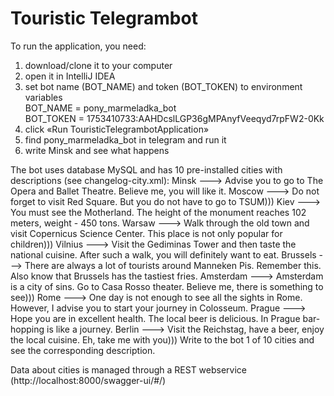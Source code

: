 # Touristic Telegrambot
To run the application, you need:
1. download/сlone it to your computer
2. open it in IntelliJ IDEA
3. set bot name (BOT_NAME) and token (BOT_TOKEN) to environment variables  
BOT_NAME = pony_marmeladka_bot  
BOT_TOKEN = 1753410733:AAHDcslLGP36gMPAnyfVeeqyd7rpFW2-0Kk  
4. click «Run TouristicTelegrambotApplication»
5. find pony_marmeladka_bot in telegram and run it
6. write Minsk and see what happens

The bot uses database MySQL and has 10 pre-installed cities with descriptions (see changelog-city.xml):
Minsk ---> Advise you to go to The Opera and Ballet Theatre. Believe me, you will like it.
Moscow ---> Do not forget to visit Red Square. But you do not have to go to TSUM)))
Kiev ---> You must see the Motherland. The height of the monument reaches 102 meters, weight - 450 tons.
Warsaw ---> Walk through the old town and visit Copernicus Science Center. This place is not only popular for children)))
Vilnius ---> Visit the Gediminas Tower and then taste the national cuisine. After such a walk, you will definitely want to eat.
Brussels ---> There are always a lot of tourists around Manneken Pis. Remember this. Also know that Brussels has the tastiest fries.
Amsterdam ---> Amsterdam is a city of sins. Go to Casa Rosso theater. Believe me, there is something to see)))
Rome ---> One day is not enough to see all the sights in Rome. However, I advise you to start your journey in Colosseum.
Prague ---> Hope you are in excellent health. The local beer is delicious. In Prague bar-hopping is like a journey.
Berlin ---> Visit the Reichstag, have a beer, enjoy the local cuisine. Eh, take me with you)))
Write to the bot 1 of 10 cities and see the corresponding description.

Data about cities is managed through a REST webservice (http://localhost:8000/swagger-ui/#/)
